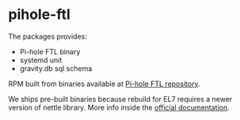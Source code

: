 # pihole-ftl

The packages provides:
- Pi-hole FTL binary
- systemd unit
- gravity.db sql schema

RPM built from binaries available at [Pi-hole FTL repository](https://github.com/pi-hole/FTL/releases).

We ships pre-built binaries because rebuild for EL7 requires a newer version of nettle library.
More info inside the [official documentation](https://docs.pi-hole.net/ftldns/compile/).
